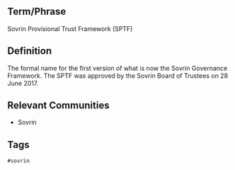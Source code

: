 ## Term/Phrase
Sovrin Provisional Trust Framework (SPTF)

## Definition
The formal name for the first version of what is now the Sovrin Governance Framework. The SPTF was approved by the Sovrin Board of Trustees on 28 June 2017.

## Relevant Communities
* Sovrin

## Tags
```
#sovrin
```
